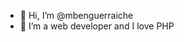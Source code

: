 - 👋 Hi, I’m @mbenguerraiche
- 👀 I’m a web developer and I love PHP

<!---
mbenguerraiche/mbenguerraiche is a ✨ special ✨ repository because its `README.md` (this file) appears on your GitHub profile.
You can click the Preview link to take a look at your changes.
--->
